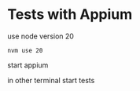 # Tests with Appium

use node version 20

`nvm use 20`


start appium

in other terminal start tests